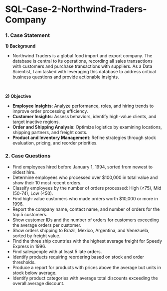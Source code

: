 # SQL-Case-2-Northwind-Traders-Company

### 1. Case Statement

**1) Background**

  +  Northwind Traders is a global food import and export company. The database is central to its operations, recording all sales transactions with customers and purchase transactions with suppliers. As a Data Scientist, I am tasked with leveraging this database to address critical business questions and provide actionable insights.
<br>

**2) Objective**

  +  **Employee Insights**: Analyze performance, roles, and hiring trends to improve order processing efficiency.
  +  **Customer Insights**: Assess behaviors, identify high-value clients, and target inactive regions.
  +  **Order and Shipping Analysis**: Optimize logistics by examining locations, shipping partners, and freight costs.
  +  **Product and Inventory Management**: Refine strategies through stock evaluation, pricing, and reorder priorities.

### 2. Case Questions

  + Find employees hired before January 1, 1994, sorted from newest to oldest hire.
  + Determine employees who processed over $100,000 in total value and show their 10 most recent orders.
  + Classify employees by the number of orders processed: High (≥75), Mid (50-74), Low (<50).
  + Find high-value customers who made orders worth $10,000 or more in 1996.
  + Report the company name, contact name, and number of orders for the top 5 customers.
  + Show customer IDs and the number of orders for customers exceeding the average orders per customer.
  + Show orders shipping to Brazil, Mexico, Argentina, and Venezuela, sorted by freight value.
  + Find the three ship countries with the highest average freight for Speedy Express in 1996.
  + Find salespeople with at least 5 late orders.
  + Identify products requiring reordering based on stock and order thresholds. 
  + Produce a report for products with prices above the average but units in stock below average.
  + Identify product categories with average total discounts exceeding the overall average discount.
